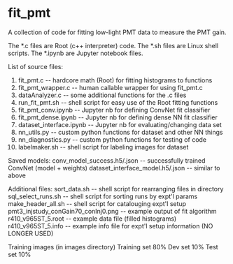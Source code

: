 # fit_pmt
A collection of code for fitting low-light PMT data to measure the PMT gain.

The *.c files are Root (c++ interpreter) code.
The *.sh files are Linux shell scripts.
The *.ipynb are Jupyter notebook files.

List of source files:
1)  fit_pmt.c -- hardcore math (Root) for fitting histograms to functions
2)  fit_pmt_wrapper.c -- human callable wrapper for using fit_pmt.c
3)  dataAnalyzer.c -- some additional functions for the .c files
4)  run_fit_pmt.sh -- shell script for easy use of the Root fitting functions
5)  fit_pmt_conv.ipynb -- Jupyter nb for defining ConvNet fit classifier
6)  fit_pmt_dense.ipynb -- Jupyter nb for defining dense NN fit classifier
7)  dataset_interface.ipynb -- Jupyter nb for evaluating/changing data set
8)  nn_utils.py -- custom python functions for dataset and other NN things 
9)  nn_diagnostics.py -- custom python functions for testing of code
10) labelmaker.sh -- shell script for labeling images for dataset

Saved models:
conv_model_success.h5/.json -- successfully trained ConvNet (model + weights)
dataset_interface_model.h5/.json -- similar to above

Additional files:
sort_data.sh -- shell script for rearranging files in directory
sql_select_runs.sh -- shell script for sorting runs by expt'l params
make_header_all.sh -- shell script for catalouging expt'l setup
pmt3_injstudy_conGain70_conInj0.png -- example output of fit algorithm
r410_v965ST_5.root -- example data file (filled histograms)
r410_v965ST_5.info -- example info file for expt'l setup information (NO LONGER USED)

Training images (in images directory)
  Training set 80%
  Dev set 10%
  Test set 10%
